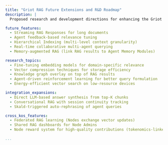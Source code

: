 ```yaml
---
title: "Griot RAG Future Extensions and R&D Roadmap"
description: |
  Proposed research and development directions for enhancing the Griot RAG system in kOS beyond initial deployment.

future_features:
  - Streaming RAG Responses for long documents
  - Agent feedback-based relevance tuning
  - Hierarchical Indexing (multi-level context granularity)
  - Real-time collaborative multi-agent querying
  - Memory-augmented RAG (link RAG results to Agent Memory Modules)

research_topics:
  - Fine-tuning embedding models for domain-specific relevance
  - Vector compression techniques for storage efficiency
  - Knowledge graph overlay on top of RAG results
  - Agent-driven reinforcement learning for better query formulation
  - Energy-efficient vector search on low-resource devices

integration_expansions:
  - Direct LLM-based answer synthesis from top-K chunks
  - Conversational RAG with session continuity tracking
  - Skald-triggered auto-rephrasing of agent queries

cross_kos_features:
  - Federated RAG learning (Nodes exchange vector updates)
  - Shared RAG dashboards for Node Admins
  - Node reward system for high-quality contributions (tokenomics-linked)

...
```


